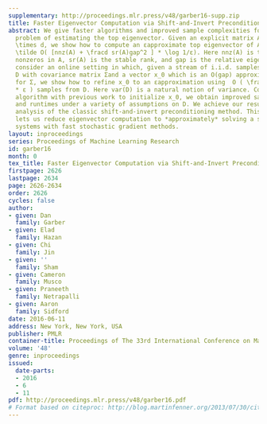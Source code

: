 ```yaml
---
supplementary: http://proceedings.mlr.press/v48/garber16-supp.zip
title: Faster Eigenvector Computation via Shift-and-Invert Preconditioning
abstract: We give faster algorithms and improved sample complexities for the fundamental
  problem of estimating the top eigenvector. Given an explicit matrix A ∈\mathbb R^n
  \times d, we show how to compute an εapproximate top eigenvector of A^TA in time
  \tilde O( [nnz(A) + \fracd sr(A)gap^2 ] * \log 1/ε). Here nnz(A) is the number of
  nonzeros in A, sr(A) is the stable rank, and gap is the relative eigengap. We also
  consider an online setting in which, given a stream of i.i.d. samples from a distribution
  D with covariance matrix Σand a vector x_0 which is an O(gap) approximate top eigenvector
  for Σ, we show how to refine x_0 to an εapproximation using  O ( \fracvar(D)gap
  * ε ) samples from D. Here var(D) is a natural notion of variance. Combining our
  algorithm with previous work to initialize x_0, we obtain improved sample complexities
  and runtimes under a variety of assumptions on D. We achieve our results via a robust
  analysis of the classic shift-and-invert preconditioning method. This technique
  lets us reduce eigenvector computation to *approximately* solving a series of linear
  systems with fast stochastic gradient methods.
layout: inproceedings
series: Proceedings of Machine Learning Research
id: garber16
month: 0
tex_title: Faster Eigenvector Computation via Shift-and-Invert Preconditioning
firstpage: 2626
lastpage: 2634
page: 2626-2634
order: 2626
cycles: false
author:
- given: Dan
  family: Garber
- given: Elad
  family: Hazan
- given: Chi
  family: Jin
- given: ''
  family: Sham
- given: Cameron
  family: Musco
- given: Praneeth
  family: Netrapalli
- given: Aaron
  family: Sidford
date: 2016-06-11
address: New York, New York, USA
publisher: PMLR
container-title: Proceedings of The 33rd International Conference on Machine Learning
volume: '48'
genre: inproceedings
issued:
  date-parts:
  - 2016
  - 6
  - 11
pdf: http://proceedings.mlr.press/v48/garber16.pdf
# Format based on citeproc: http://blog.martinfenner.org/2013/07/30/citeproc-yaml-for-bibliographies/
---
```

